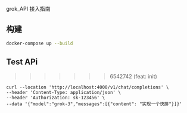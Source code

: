 
grok_API 接入指南

## 构建
```bash
docker-compose up --build
```
## Test APi
>>>>>>> 6542742 (feat: init)
```
curl --location 'http://localhost:4000/v1/chat/completions' \
--header 'Content-Type: application/json' \
--header 'Authorization: sk-123456' \
--data '{"model":"grok-3","messages":[{"content": "实现一个快排"}]}'
```
